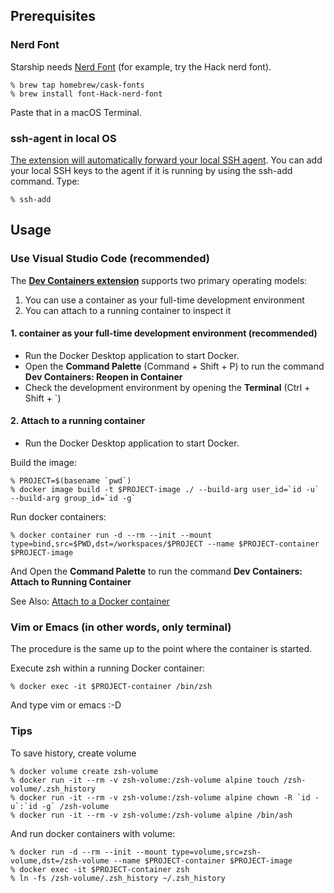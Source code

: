 ## Prerequisites

### Nerd Font

Starship needs [Nerd Font](https://www.nerdfonts.com/) (for example, try the Hack nerd font).

```console
% brew tap homebrew/cask-fonts
% brew install font-Hack-nerd-font
```

Paste that in a macOS Terminal.

### ssh-agent in local OS

[The extension will automatically forward your local SSH agent](https://code.visualstudio.com/remote/advancedcontainers/sharing-git-credentials#_using-ssh-keys). You can add your local SSH keys to the agent if it is running by using the ssh-add command. 
Type:

```console
% ssh-add
```

## Usage

### Use Visual Studio Code (recommended)

The **[Dev Containers extension](https://marketplace.visualstudio.com/items?itemName=ms-vscode-remote.remote-containers)** supports two primary operating models:

1. You can use a container as your full-time development environment
2. You can attach to a running container to inspect it

#### 1. container as your full-time development environment (recommended)

- Run the Docker Desktop application to start Docker.
- Open the **Command Palette** (Command + Shift + P) to run the command **Dev Containers: Reopen in Container**
- Check the development environment by opening the **Terminal** (Ctrl + Shift + `)

#### 2. Attach to a running container

- Run the Docker Desktop application to start Docker.

Build the image:

```console
% PROJECT=$(basename `pwd`)
% docker image build -t $PROJECT-image ./ --build-arg user_id=`id -u` --build-arg group_id=`id -g`
```

Run docker containers:

```console
% docker container run -d --rm --init --mount type=bind,src=$PWD,dst=/workspaces/$PROJECT --name $PROJECT-container $PROJECT-image
```

And Open the **Command Palette** to run the command **Dev Containers: Attach to Running Container**

See Also: [Attach to a Docker container](https://code.visualstudio.com/docs/devcontainers/attach-container#_attach-to-a-docker-container)

### Vim or Emacs (in other words, only terminal)

The procedure is the same up to the point where the container is started.

Execute zsh within a running Docker container:

```console
% docker exec -it $PROJECT-container /bin/zsh
```

And type vim or emacs :-D

### Tips

To save history, create volume

```console
% docker volume create zsh-volume
% docker run -it --rm -v zsh-volume:/zsh-volume alpine touch /zsh-volume/.zsh_history
% docker run -it --rm -v zsh-volume:/zsh-volume alpine chown -R `id -u`:`id -g` /zsh-volume
% docker run -it --rm -v zsh-volume:/zsh-volume alpine /bin/ash
```

And run docker containers with volume:

```console
% docker run -d --rm --init --mount type=volume,src=zsh-volume,dst=/zsh-volume --name $PROJECT-container $PROJECT-image
% docker exec -it $PROJECT-container zsh
% ln -fs /zsh-volume/.zsh_history ~/.zsh_history
```
